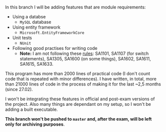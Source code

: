 In this branch I will be adding features that are module requirements:
 - Using a databse
   - `MySQL` database
 - Using entity framework
   - `Microsoft.EntityFrameworkCore`
 - Unit tests 
   - `NUnit`
 - Following good practises for writing code
   - **Note:** I am not following these [rules](https://github.com/DotNetAnalyzers/StyleCopAnalyzers/blob/master/documentation/ReadabilityRules.md): SA1101, SA1107 (for switch statements), SA1305, SA1600 (on some things), SA1602, SA1611, SA1615, SA1633.

This program has more than 2000 lines of practical code (I don't count code that is repeated with minor differences). I have written, in total, more than 21000 lines of code in the process of making it for the last ~2,5 months (since 27.02).

I won't be integrating these features in official and post-exam versions of the project. Also many things are dependant on my setup, so I won't be adding a built executable.

**This branch won't be pushed to `master` and, after the exam, will be left only for archiving purposes**.
